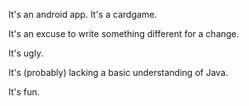 It's an android app.  It's a cardgame.

It's an excuse to write something different for a change.

It's ugly.

It's (probably) lacking a basic understanding of Java.

It's fun.

